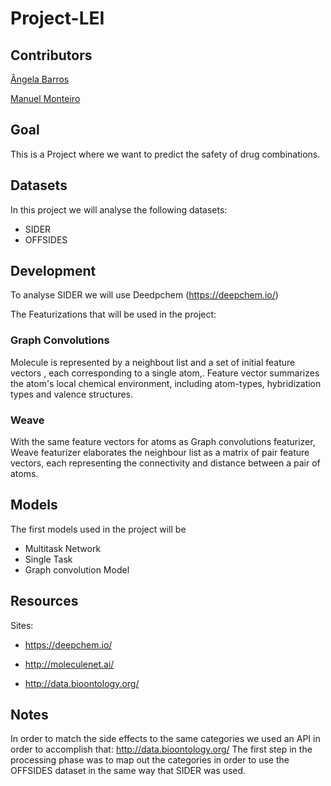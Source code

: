 # Project-LEI

## Contributors

[Ângela Barros](https://github.com/angelabarros)

[Manuel Monteiro](https://github.com/mamonteiro-brg)


## Goal
This is a Project where we want to predict the safety of drug combinations.

## Datasets
In this project we will analyse the following datasets:

  - SIDER
  - OFFSIDES

## Development
To analyse SIDER we will use Deedpchem (https://deepchem.io/)

The Featurizations that will be used in the project:

### Graph Convolutions

 Molecule is represented by a neighbout list and a set of initial feature vectors , each corresponding to a single atom,. Feature vector summarizes the atom's local chemical environment,  including atom-types, hybridization types and valence structures.
 
### Weave

  With the same feature vectors for atoms as Graph convolutions featurizer, Weave featurizer elaborates the neighbour list as a matrix of pair feature vectors, each representing the connectivity and distance between a pair of atoms.


## Models
The first models used in the project will be
  - Multitask Network
  - Single Task
  - Graph convolution Model


## Resources
Sites:
  - https://deepchem.io/

  - http://moleculenet.ai/
  
  - http://data.bioontology.org/


## Notes
In order to match the side effects to the same categories we used an API in order to accomplish that: http://data.bioontology.org/
The first step in the processing phase was to map out the categories in order to use the OFFSIDES dataset in the same way that SIDER was used.
